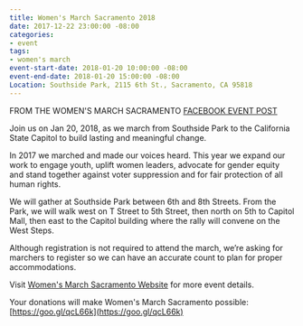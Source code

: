 ```yaml
---
title: Women's March Sacramento 2018
date: 2017-12-22 23:00:00 -08:00
categories:
- event
tags:
- women's march
event-start-date: 2018-01-20 10:00:00 -08:00
event-end-date: 2018-01-20 15:00:00 -08:00
Location: Southside Park, 2115 6th St., Sacramento, CA 95818
---
```


FROM THE WOMEN'S MARCH SACRAMENTO [FACEBOOK EVENT POST](https://www.facebook.com/events/299702777200197)
 
Join us on Jan 20, 2018, as we march from Southside Park to the California State Capitol to build lasting and meaningful change.

In 2017 we marched and made our voices heard. This year we expand our work to engage youth, uplift women leaders, advocate for gender equity and stand together against voter suppression and for fair protection of all human rights.

We will gather at Southside Park between 6th and 8th Streets. From the Park, we will walk west on T Street to 5th Street, then north on 5th to Capitol Mall, then east to the Capitol building where the rally will convene on the West Steps.

Although registration is not required to attend the march, we’re asking for marchers to register so we can have an accurate count to plan for proper accommodations.

Visit [Women's March Sacramento Website](https://womensmarchsac.com/) for more event details.

Your donations will make Women's March Sacramento possible:
[https://goo.gl/qcL66k](https://goo.gl/qcL66k)